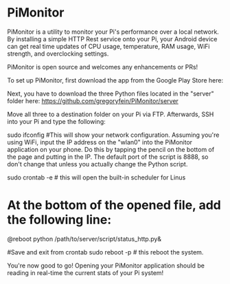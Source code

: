 # PiMonitor

PiMonitor is a utility to monitor your Pi's performance over a local network.  By installing a simple HTTP Rest service onto your Pi, your Android device can get real time updates of CPU usage, temperature, RAM usage, WiFi strength, and overclocking settings.

PiMonitor is open source and welcomes any enhancements or PRs!

To set up PiMonitor, first download the app from the Google Play Store here:

Next, you have to download the three Python files located in the "server" folder here:
https://github.com/gregoryfein/PiMonitor/server

Move all three to a destination folder on your Pi via FTP.  Afterwards, SSH into your Pi and type the following:

sudo ifconfig #This will show your network configuration.  Assuming you're using WiFi, input the IP address on the "wlan0" into the PiMonitor application on your phone.  Do this by tapping the pencil on the bottom of the page and putting in the IP.  The default port of the script is 8888, so don't change that unless you actually change the Python script.

sudo crontab -e # this will open the built-in scheduler for Linus

# At the bottom of the opened file, add the following line:
@reboot python /path/to/server/script/status_http.py&

#Save and exit from crontab
sudo reboot -p # this reboot the system.

You're now good to go!  Opening your PiMonitor application should be reading in real-time the current stats of your Pi system!
